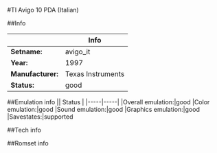 #TI Avigo 10 PDA (Italian)

##Info

||Info|
|-----|-----|
|**Setname:**|avigo_it
|**Year:**|1997
|**Manufacturer:**|Texas Instruments
|**Status:**|good

##Emulation info
|| Status |
|-----|-----|
|Overall emulation:|good
|Color emulation:|good
|Sound emulation:|good
|Graphics emulation:|good
|Savestates:|supported

##Tech info

##Romset info

<!--- START OF EDITED COMMENT DO NOT TOUCH TEXT ABOVE-->
